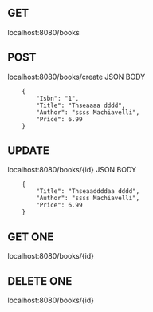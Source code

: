 ## GET
localhost:8080/books
## POST
localhost:8080/books/create
JSON BODY
```
    {
        "Isbn": "1",
        "Title": "Thseaaaa dddd",
        "Author": "ssss Machiavelli",
        "Price": 6.99
    }
```

## UPDATE
localhost:8080/books/{id}
JSON BODY
```
    {
        "Title": "Thseaaddddaa dddd",
        "Author": "ssss Machiavelli",
        "Price": 6.99
    }
```
## GET ONE
localhost:8080/books/{id}
## DELETE ONE
localhost:8080/books/{id}
